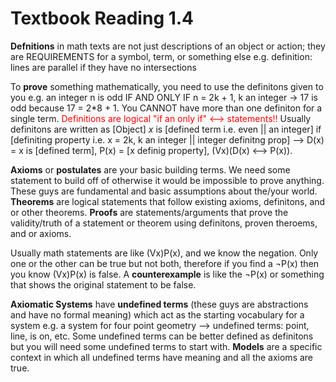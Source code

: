 # Textbook Reading 1.4

**Defnitions** in math texts are not just descriptions of an object or action; they are REQUIREMENTS for a symbol, term, or something else e.g. definition: lines are parallel if they have no intersections

To **prove** something mathematically, you need to use the definitons given to you e.g. an integer n is odd IF AND ONLY IF n = 2k + 1, k an integer -> 17 is odd because 17 = 2*8 + 1. You CANNOT have more than one definiton for a single term. <font color="red">Definitions are logical "if an only if" <--> statements!!</font> Usually definitons are written as [Object] *x* is [defined term i.e. even || an integer] if [definiting property i.e. x = 2k, k an integer || integer definitng prop] --> D(x) = x is [defined term], P(x) = [x definig property], (Vx)(D(x) <--> P(x)).

**Axioms** or **postulates** are your basic building terms. We need some statement to build off of otherwise it would be impossible to prove anything. These guys are fundamental and basic assumptions about the/your world. **Theorems** are logical statements that follow existing axioms, definitons, and or other theorems. **Proofs** are statements/arguments that prove the validity/truth of a statement or theorem using definitons, proven theroems, and or axioms. 

Usually math statements are like (Vx)P(x), and we know the negation. Only one or the other can be true but not both, therefore if you find a ¬P(x) then you know (Vx)P(x) is false. A **counterexample** is like the ¬P(x) or something that shows the original statement to be false.

**Axiomatic Systems** have **undefined terms** (these guys are abstractions and have no formal meaning) which act as the starting vocabulary for a system e.g. a system for four point geometry --> undefined terms: point, line, is on, etc. Some undefined terms can be better defined as definitons but you will need some undefined terms to start with. **Models** are a specific context in which all undefined terms have meaning and all the axioms are true.
